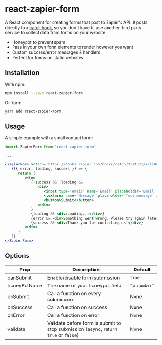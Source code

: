 # react-zapier-form

A React component for creating forms that post to Zapier's API. It posts directly to a [catch hook](https://zapier.com/apps/webhook/integrations), so you don't have to use another third party service to collect data from forms on your website.

- Honeypot to prevent spam
- Pass in your own form elements to render however you want
- Custom success/error messages & handlers
- Perfect for forms on static websites

## Installation

With npm:

```bash
npm install --save react-zapier-form
```

Or Yarn:

```bash
yarn add react-zapier-form
```

## Usage

A simple example with a small contact form:

```jsx
import ZapierForm from 'react-zapier-form'

...

<ZapierForm action='https://hooks.zapier.com/hooks/catch/2384321/kcli8e/'>
   {({ error, loading, success }) => {
      return (
         <div>
            {!success && !loading &&
               <div>
                  <input type='email' name='Email' placeholder='Email' />
                  <textarea name='Message' placeholder='Your message' />
                  <button>Submit</button>
               </div>
            }
            {loading && <div>Loading...</div>}
            {error && <div>Something went wrong. Please try again later.</div>}
            {success && <div>Thank you for contacting us!</div>}
         </div>
      )
   }}
</ZapierForm>
```

## Options

Prop | Description | Default
--- | --- | ---
canSubmit | Enable/disable form submission | `true`
honeyPotName | The name of your honeypot field | `"p_number"`
onSubmit | Call a function on every submission | None
onSuccess | Call a function on success | None
onError | Call a function on error | None
validate | Validate before form is submit to stop submission (async, return `true` or `false`) | None